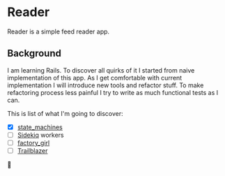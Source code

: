 # Reader
Reader is a simple feed reader app.

## Background
I am learning Rails. To discover all quirks of it I started from naive implementation of this app. As I get comfortable with current implementation I will introduce new tools and refactor stuff. To make refactoring process less painful I try to write as much functional tests as I can.

This is list of what I'm going to discover:
- [x] [state_machines](https://github.com/state-machines/state_machines)
- [ ] [Sidekiq](https://github.com/mperham/sidekiq) workers
- [ ] [factory_girl](https://github.com/thoughtbot/factory_girl)
- [ ] [Trailblazer](http://trailblazer.to/)

🚬
